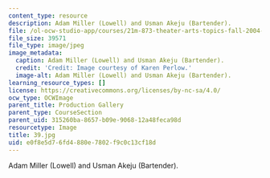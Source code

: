 ```yaml
---
content_type: resource
description: Adam Miller (Lowell) and Usman Akeju (Bartender).
file: /ol-ocw-studio-app/courses/21m-873-theater-arts-topics-fall-2004-january-iap-2005/e0f8e5d76fd4880e7802f9c0c13cf18d_39.jpg
file_size: 39571
file_type: image/jpeg
image_metadata:
  caption: Adam Miller (Lowell) and Usman Akeju (Bartender).
  credit: 'Credit: Image courtesy of Karen Perlow.'
  image-alt: Adam Miller (Lowell) and Usman Akeju (Bartender).
learning_resource_types: []
license: https://creativecommons.org/licenses/by-nc-sa/4.0/
ocw_type: OCWImage
parent_title: Production Gallery
parent_type: CourseSection
parent_uid: 315260ba-8657-b09e-9068-12a48feca98d
resourcetype: Image
title: 39.jpg
uid: e0f8e5d7-6fd4-880e-7802-f9c0c13cf18d
---
```

Adam Miller (Lowell) and Usman Akeju (Bartender).